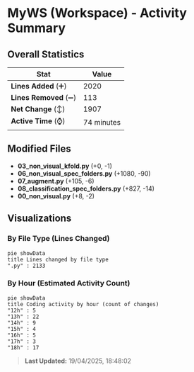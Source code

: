 # MyWS (Workspace) - Activity Summary 

## Overall Statistics

| Stat                   | Value                                                             |
| ---------------------- | ----------------------------------------------------------------- |
| **Lines Added** (➕)   | 2020                                          |
| **Lines Removed** (➖) | 113                                        |
| **Net Change** (↕)    | 1907                |
| **Active Time** (⌚)   | 74 minutes |


## Modified Files
- **03_non_visual_kfold.py** (+0, -1)
- **06_non_visual_spec_folders.py** (+1080, -90)
- **07_augment.py** (+105, -6)
- **08_classification_spec_folders.py** (+827, -14)
- **00_non_visual.py** (+8, -2)

## Visualizations

### By File Type (Lines Changed)

```mermaid
pie showData
title Lines changed by file type
".py" : 2133
```

### By Hour (Estimated Activity Count)

```mermaid
pie showData
title Coding activity by hour (count of changes)
"12h" : 5
"13h" : 22
"14h" : 9
"15h" : 4
"16h" : 5
"17h" : 3
"18h" : 17
```


> **Last Updated:** 19/04/2025, 18:48:02